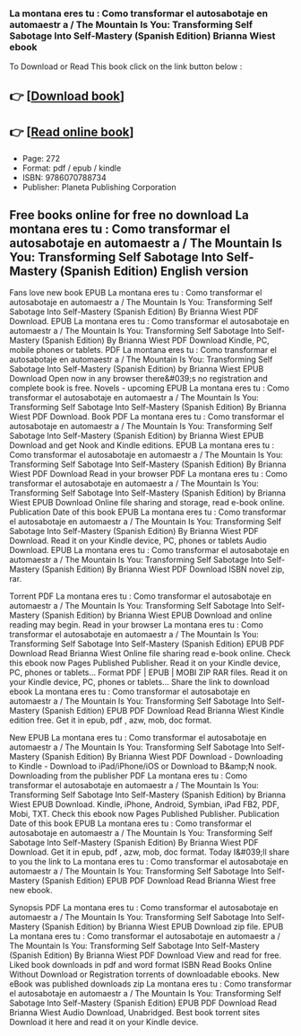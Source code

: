 ### La montana eres tu : Como transformar el autosabotaje en automaestr a / The Mountain Is You: Transforming Self Sabotage Into Self-Mastery (Spanish Edition) Brianna Wiest ebook

To Download or Read This book click on the link button below :

## 👉  [**[Download book](http://filesbooks.info/download.php?group=book&from=github.com&id=650414&lnk=1063 "Download book")**]

## 👉  [**[Read online book](http://filesbooks.info/download.php?group=book&from=github.com&id=650414&lnk=1063 "Read online book")**]


* Page: 272
* Format: pdf / epub / kindle
* ISBN: 9786070788734
* Publisher: Planeta Publishing Corporation



## Free books online for free no download La montana eres tu : Como transformar el autosabotaje en automaestr a / The Mountain Is You: Transforming Self Sabotage Into Self-Mastery (Spanish Edition) English version 


Fans love new book EPUB La montana eres tu : Como transformar el autosabotaje en automaestr a / The Mountain Is You: Transforming Self Sabotage Into Self-Mastery (Spanish Edition) By Brianna Wiest PDF Download. EPUB La montana eres tu : Como transformar el autosabotaje en automaestr a / The Mountain Is You: Transforming Self Sabotage Into Self-Mastery (Spanish Edition) By Brianna Wiest PDF Download Kindle, PC, mobile phones or tablets. PDF La montana eres tu : Como transformar el autosabotaje en automaestr a / The Mountain Is You: Transforming Self Sabotage Into Self-Mastery (Spanish Edition) by Brianna Wiest EPUB Download Open now in any browser there&amp;#039;s no registration and complete book is free. Novels - upcoming EPUB La montana eres tu : Como transformar el autosabotaje en automaestr a / The Mountain Is You: Transforming Self Sabotage Into Self-Mastery (Spanish Edition) By Brianna Wiest PDF Download. Book PDF La montana eres tu : Como transformar el autosabotaje en automaestr a / The Mountain Is You: Transforming Self Sabotage Into Self-Mastery (Spanish Edition) by Brianna Wiest EPUB Download and get Nook and Kindle editions. EPUB La montana eres tu : Como transformar el autosabotaje en automaestr a / The Mountain Is You: Transforming Self Sabotage Into Self-Mastery (Spanish Edition) By Brianna Wiest PDF Download Read in your browser PDF La montana eres tu : Como transformar el autosabotaje en automaestr a / The Mountain Is You: Transforming Self Sabotage Into Self-Mastery (Spanish Edition) by Brianna Wiest EPUB Download Online file sharing and storage, read e-book online. Publication Date of this book EPUB La montana eres tu : Como transformar el autosabotaje en automaestr a / The Mountain Is You: Transforming Self Sabotage Into Self-Mastery (Spanish Edition) By Brianna Wiest PDF Download. Read it on your Kindle device, PC, phones or tablets Audio Download. EPUB La montana eres tu : Como transformar el autosabotaje en automaestr a / The Mountain Is You: Transforming Self Sabotage Into Self-Mastery (Spanish Edition) By Brianna Wiest PDF Download ISBN novel zip, rar.

Torrent PDF La montana eres tu : Como transformar el autosabotaje en automaestr a / The Mountain Is You: Transforming Self Sabotage Into Self-Mastery (Spanish Edition) by Brianna Wiest EPUB Download and online reading may begin. Read in your browser La montana eres tu : Como transformar el autosabotaje en automaestr a / The Mountain Is You: Transforming Self Sabotage Into Self-Mastery (Spanish Edition) EPUB PDF Download Read Brianna Wiest Online file sharing read e-book online. Check this ebook now Pages Published Publisher. Read it on your Kindle device, PC, phones or tablets... Format PDF | EPUB | MOBI ZIP RAR files. Read it on your Kindle device, PC, phones or tablets... Share the link to download ebook La montana eres tu : Como transformar el autosabotaje en automaestr a / The Mountain Is You: Transforming Self Sabotage Into Self-Mastery (Spanish Edition) EPUB PDF Download Read Brianna Wiest Kindle edition free. Get it in epub, pdf , azw, mob, doc format.

New EPUB La montana eres tu : Como transformar el autosabotaje en automaestr a / The Mountain Is You: Transforming Self Sabotage Into Self-Mastery (Spanish Edition) By Brianna Wiest PDF Download - Downloading to Kindle - Download to iPad/iPhone/iOS or Download to B&amp;amp;N nook. Downloading from the publisher PDF La montana eres tu : Como transformar el autosabotaje en automaestr a / The Mountain Is You: Transforming Self Sabotage Into Self-Mastery (Spanish Edition) by Brianna Wiest EPUB Download. Kindle, iPhone, Android, Symbian, iPad FB2, PDF, Mobi, TXT. Check this ebook now Pages Published Publisher. Publication Date of this book EPUB La montana eres tu : Como transformar el autosabotaje en automaestr a / The Mountain Is You: Transforming Self Sabotage Into Self-Mastery (Spanish Edition) By Brianna Wiest PDF Download. Get it in epub, pdf , azw, mob, doc format. Today I&amp;#039;ll share to you the link to La montana eres tu : Como transformar el autosabotaje en automaestr a / The Mountain Is You: Transforming Self Sabotage Into Self-Mastery (Spanish Edition) EPUB PDF Download Read Brianna Wiest free new ebook.

Synopsis PDF La montana eres tu : Como transformar el autosabotaje en automaestr a / The Mountain Is You: Transforming Self Sabotage Into Self-Mastery (Spanish Edition) by Brianna Wiest EPUB Download zip file. EPUB La montana eres tu : Como transformar el autosabotaje en automaestr a / The Mountain Is You: Transforming Self Sabotage Into Self-Mastery (Spanish Edition) By Brianna Wiest PDF Download View and read for free. Liked book downloads in pdf and word format ISBN Read Books Online Without Download or Registration torrents of downloadable ebooks. New eBook was published downloads zip La montana eres tu : Como transformar el autosabotaje en automaestr a / The Mountain Is You: Transforming Self Sabotage Into Self-Mastery (Spanish Edition) EPUB PDF Download Read Brianna Wiest Audio Download, Unabridged. Best book torrent sites Download it here and read it on your Kindle device.





